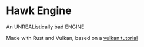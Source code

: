 # Hawk Engine
An UNREAListically bad ENGINE

Made with Rust and Vulkan, based on a [vulkan tutorial](https://kylemayes.github.io/vulkanalia/)

